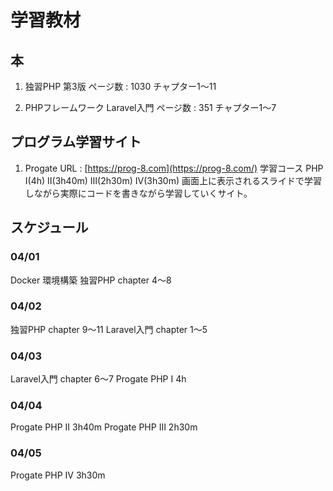 # 学習教材

## 本

1. 独習PHP 第3版
   ページ数 : 1030
   チャプター1～11

2. PHPフレームワーク Laravel入門
   ページ数 : 351
   チャプター1～7

## プログラム学習サイト

1. Progate
URL : [https://prog-8.com](https://prog-8.com/)
学習コース PHP Ⅰ(4h) Ⅱ(3h40m) Ⅲ(2h30m) Ⅳ(3h30m)
画面上に表示されるスライドで学習しながら実際にコードを書きながら学習していくサイト。

## スケジュール

### 04/01

Docker 環境構築
独習PHP chapter 4～8

### 04/02
独習PHP chapter 9～11
Laravel入門 chapter 1～5

### 04/03
Laravel入門 chapter 6～7
Progate PHP Ⅰ 4h

### 04/04
Progate PHP Ⅱ 3h40m
Progate PHP Ⅲ 2h30m

### 04/05
Progate PHP Ⅳ 3h30m

